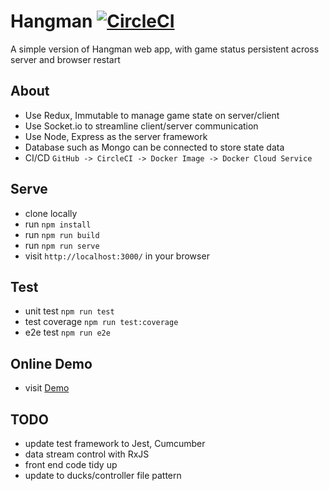# Hangman [![CircleCI](https://circleci.com/gh/zhenyulin/Hangman.svg?style=svg)](https://circleci.com/gh/zhenyulin/Hangman)

A simple version of Hangman web app, with game status persistent across server and browser restart

## About

 * Use Redux, Immutable to manage game state on server/client
 * Use Socket.io to streamline client/server communication
 * Use Node, Express as the server framework
 * Database such as Mongo can be connected to store state data
 * CI/CD `GitHub -> CircleCI -> Docker Image -> Docker Cloud Service`

## Serve

 * clone locally
 * run `npm install`
 * run `npm run build`
 * run `npm run serve`
 * visit `http://localhost:3000/` in your browser

## Test

 * unit test `npm run test`
 * test coverage `npm run test:coverage`
 * e2e test `npm run e2e`

## Online Demo

 * visit [Demo](http://elitir.com:3456/)

## TODO

 * update test framework to Jest, Cumcumber
 * data stream control with RxJS
 * front end code tidy up
 * update to ducks/controller file pattern
